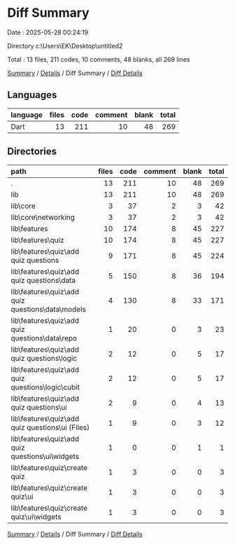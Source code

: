 # Diff Summary

Date : 2025-05-28 00:24:19

Directory c:\\Users\\EK\\Desktop\\untitled2

Total : 13 files,  211 codes, 10 comments, 48 blanks, all 269 lines

[Summary](results.md) / [Details](details.md) / Diff Summary / [Diff Details](diff-details.md)

## Languages
| language | files | code | comment | blank | total |
| :--- | ---: | ---: | ---: | ---: | ---: |
| Dart | 13 | 211 | 10 | 48 | 269 |

## Directories
| path | files | code | comment | blank | total |
| :--- | ---: | ---: | ---: | ---: | ---: |
| . | 13 | 211 | 10 | 48 | 269 |
| lib | 13 | 211 | 10 | 48 | 269 |
| lib\\core | 3 | 37 | 2 | 3 | 42 |
| lib\\core\\networking | 3 | 37 | 2 | 3 | 42 |
| lib\\features | 10 | 174 | 8 | 45 | 227 |
| lib\\features\\quiz | 10 | 174 | 8 | 45 | 227 |
| lib\\features\\quiz\\add quiz questions | 9 | 171 | 8 | 45 | 224 |
| lib\\features\\quiz\\add quiz questions\\data | 5 | 150 | 8 | 36 | 194 |
| lib\\features\\quiz\\add quiz questions\\data\\models | 4 | 130 | 8 | 33 | 171 |
| lib\\features\\quiz\\add quiz questions\\data\\repo | 1 | 20 | 0 | 3 | 23 |
| lib\\features\\quiz\\add quiz questions\\logic | 2 | 12 | 0 | 5 | 17 |
| lib\\features\\quiz\\add quiz questions\\logic\\cubit | 2 | 12 | 0 | 5 | 17 |
| lib\\features\\quiz\\add quiz questions\\ui | 2 | 9 | 0 | 4 | 13 |
| lib\\features\\quiz\\add quiz questions\\ui (Files) | 1 | 9 | 0 | 3 | 12 |
| lib\\features\\quiz\\add quiz questions\\ui\\widgets | 1 | 0 | 0 | 1 | 1 |
| lib\\features\\quiz\\create quiz | 1 | 3 | 0 | 0 | 3 |
| lib\\features\\quiz\\create quiz\\ui | 1 | 3 | 0 | 0 | 3 |
| lib\\features\\quiz\\create quiz\\ui\\widgets | 1 | 3 | 0 | 0 | 3 |

[Summary](results.md) / [Details](details.md) / Diff Summary / [Diff Details](diff-details.md)